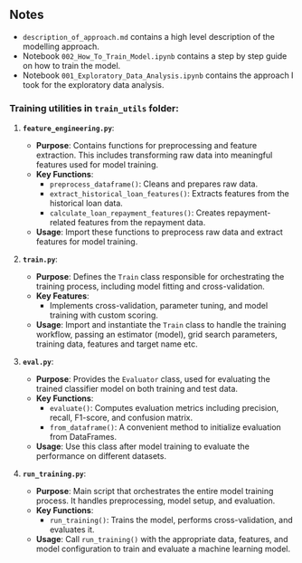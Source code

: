 ## Notes
- `description_of_approach.md` contains a high level description of the modelling approach.
- Notebook `002_How_To_Train_Model.ipynb` contains a step by step guide on how to train the model.
- Notebook `001_Exploratory_Data_Analysis.ipynb` contains the approach I took for the exploratory data analysis.

### Training utilities in `train_utils` folder:

1. **`feature_engineering.py`**:
   - **Purpose**: Contains functions for preprocessing and feature extraction. This includes transforming raw data into meaningful features used for model training.
   - **Key Functions**: 
     - `preprocess_dataframe()`: Cleans and prepares raw data.
     - `extract_historical_loan_features()`: Extracts features from the historical loan data.
     - `calculate_loan_repayment_features()`: Creates repayment-related features from the repayment data.
   - **Usage**: Import these functions to preprocess raw data and extract features for model training.

2. **`train.py`**:
   - **Purpose**: Defines the `Train` class responsible for orchestrating the training process, including model fitting and cross-validation.
   - **Key Features**:
     - Implements cross-validation, parameter tuning, and model training with custom scoring.
   - **Usage**: Import and instantiate the `Train` class to handle the training workflow, passing an estimator (model), grid search parameters, training data, features and target name etc.

3. **`eval.py`**:
   - **Purpose**: Provides the `Evaluator` class, used for evaluating the trained classifier model on both training and test data.
   - **Key Functions**:
     - `evaluate()`: Computes evaluation metrics including precision, recall, F1-score, and confusion matrix.
     - `from_dataframe()`: A convenient method to initialize evaluation from DataFrames.
   - **Usage**: Use this class after model training to evaluate the performance on different datasets.

4. **`run_training.py`**:
   - **Purpose**: Main script that orchestrates the entire model training process. It handles preprocessing, model setup, and evaluation.
   - **Key Functions**:
     - `run_training()`: Trains the model, performs cross-validation, and evaluates it.
   - **Usage**: Call `run_training()` with the appropriate data, features, and model configuration to train and evaluate a machine learning model.
  
